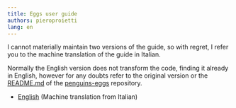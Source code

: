 ```yaml
---
title: Eggs user guide
authors: pieroproietti
lang: en
---
```

I cannot materially maintain two versions of the guide, so with regret, I refer you to the machine translation of the guide in Italian.

Normally the English version does not transform the code, finding it already in English, however for any doubts refer to the original version or the [README.md](https://github.com/pieroproietti/penguins-eggs#readme) of the [penguins-eggs](https://github.com/pieroproietti/penguins-eggs) repository.

* [English](https://penguins--eggs-net.translate.goog/docs/Tutorial/italiano?_x_tr_sl=auto&_x_tr_tl=it&_x_tr_hl=en&_x_tr_pto=wapp&_x_tr_hist=true) (Machine translation from Italian)

